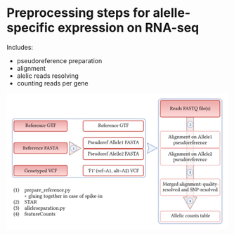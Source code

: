 # Preprocessing steps for alelle-specific expression on RNA-seq
Includes:
* pseudoreference preparation
* alignment
* alelic reads resolving
* counting reads per gene

![pic](https://github.com/gimelbrantlab/fastq2allelictabs/blob/main/schemes/ase-preprocessing-outline.png)

